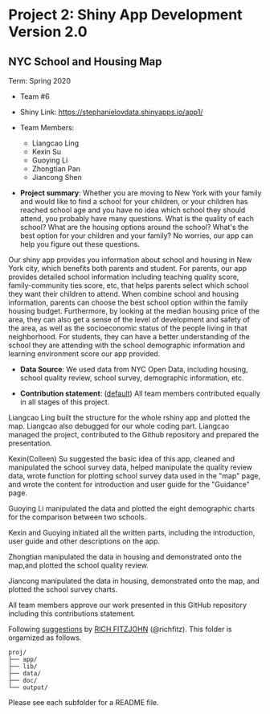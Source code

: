 # Project 2: Shiny App Development Version 2.0

## NYC School and Housing Map
Term: Spring 2020

+ Team #6
+ Shiny Link: https://stephanielovdata.shinyapps.io/app1/
+ Team Members:
	+ Liangcao Ling
	+ Kexin Su
	+ Guoying Li
	+ Zhongtian Pan
	+ Jiancong Shen

+ **Project summary**: Whether you are moving to New York with your family and would like to find a school for your children, or your children has reached school age and you have no idea which school they should attend, you probably have many questions. What is the quality of each school? What are the housing options around the school? What's the best option for your children and your family? No worries, our app can help you figure out these questions.

Our shiny app provides you information about school and housing in New York city, which benefits both parents and student.  For parents, our app provides detailed school information including teaching quality score, family-community ties score, etc, that helps parents select which school they want their children to attend. When combine school and housing information, parents can choose the best school option within the family housing budget. Furthermore, by looking at the median housing price of the area, they can also get a sense of the level of development and safety of 
the area, as well as the socioeconomic status of the people living 
in that neighborhood. For students, they can have a better understanding of the school they are attending with the school demographic information and learning environment score our app provided.

+ **Data Source**:
We used data from NYC Open Data, including housing, school quality review, school survey, demographic information, etc. 

+ **Contribution statement**: ([default](doc/a_note_on_contributions.md)) All team members contributed equally in all stages of this project. 

Liangcao Ling built the structure for the whole rshiny app and plotted the map. Liangcao also debugged for our whole coding part. Liangcao managed the project, contributed to the Github repository and prepared the presentation. 

Kexin(Colleen) Su suggested the basic idea of this app, cleaned and manipulated the school survey data, helped manipulate the quality review data, wrote function for plotting school survey data used in the "map" page, and wrote the content for introduction and user guide for the "Guidance" page.

Guoying Li manipulated the data and plotted the eight demographic charts for the comparison between two schools. 

Kexin and Guoying initiated all the written parts, including the introduction, user guide and other descriptions on the app.  

Zhongtian manipulated the data in housing and demonstrated onto the map,and plotted the school quality review. 

Jiancong manipulated the data in housing, demonstrated onto the map, and plotted the school survey charts. 

All team members approve our work presented in this GitHub repository including this contributions statement. 

Following [suggestions](http://nicercode.github.io/blog/2013-04-05-projects/) by [RICH FITZJOHN](http://nicercode.github.io/about/#Team) (@richfitz). This folder is orgarnized as follows.

```
proj/
├── app/
├── lib/
├── data/
├── doc/
└── output/
```

Please see each subfolder for a README file.

